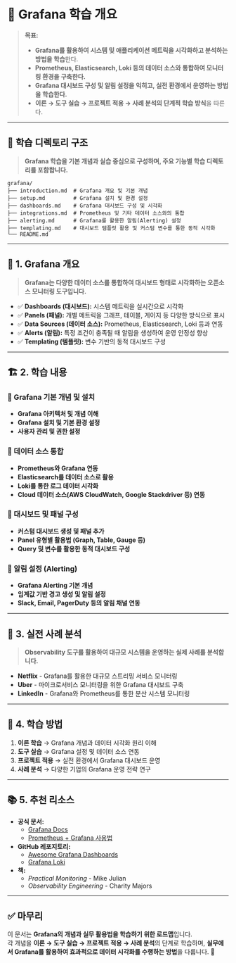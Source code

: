 # 📂 Grafana 학습 개요

> **목표:**  
> - **Grafana를 활용하여 시스템 및 애플리케이션 메트릭을 시각화하고 분석하는 방법을 학습**한다.  
> - **Prometheus, Elasticsearch, Loki 등의 데이터 소스와 통합하여 모니터링 환경을 구축한다.**  
> - **Grafana 대시보드 구성 및 알림 설정을 익히고, 실전 환경에서 운영하는 방법을 학습한다.**  
> - **이론 → 도구 실습 → 프로젝트 적용 → 사례 분석의 단계적 학습 방식**을 따른다.  

---

## 📂 **학습 디렉토리 구조**  
> **Grafana 학습을 기본 개념과 실습 중심으로 구성하며, 주요 기능별 학습 디렉토리를 포함합니다.**  

```
grafana/
├── introduction.md  # Grafana 개요 및 기본 개념
├── setup.md         # Grafana 설치 및 환경 설정
├── dashboards.md    # Grafana 대시보드 구성 및 시각화
├── integrations.md  # Prometheus 및 기타 데이터 소스와의 통합
├── alerting.md      # Grafana를 활용한 알림(Alerting) 설정
├── templating.md    # 대시보드 템플릿 활용 및 커스텀 변수를 통한 동적 시각화
└── README.md
```

---

## 📖 **1. Grafana 개요**
> **Grafana는 다양한 데이터 소스를 통합하여 대시보드 형태로 시각화하는 오픈소스 모니터링 도구입니다.**

- ✅ **Dashboards (대시보드):** 시스템 메트릭을 실시간으로 시각화  
- ✅ **Panels (패널):** 개별 메트릭을 그래프, 테이블, 게이지 등 다양한 방식으로 표시  
- ✅ **Data Sources (데이터 소스):** Prometheus, Elasticsearch, Loki 등과 연동  
- ✅ **Alerts (알림):** 특정 조건이 충족될 때 알림을 생성하여 운영 안정성 향상  
- ✅ **Templating (템플릿):** 변수 기반의 동적 대시보드 구성  

---

## 🏗 **2. 학습 내용**
### 📌 Grafana 기본 개념 및 설치
- **Grafana 아키텍처 및 개념 이해**
- **Grafana 설치 및 기본 환경 설정**
- **사용자 관리 및 권한 설정**

### 📌 데이터 소스 통합
- **Prometheus와 Grafana 연동**
- **Elasticsearch를 데이터 소스로 활용**
- **Loki를 통한 로그 데이터 시각화**
- **Cloud 데이터 소스(AWS CloudWatch, Google Stackdriver 등) 연동**

### 📌 대시보드 및 패널 구성
- **커스텀 대시보드 생성 및 패널 추가**
- **Panel 유형별 활용법 (Graph, Table, Gauge 등)**
- **Query 및 변수를 활용한 동적 대시보드 구성**

### 📌 알림 설정 (Alerting)
- **Grafana Alerting 기본 개념**
- **임계값 기반 경고 생성 및 알림 설정**
- **Slack, Email, PagerDuty 등의 알림 채널 연동**

---

## 🚀 **3. 실전 사례 분석**
> **Observability 도구를 활용하여 대규모 시스템을 운영하는 실제 사례를 분석합니다.**

- **Netflix** - Grafana를 활용한 대규모 스트리밍 서비스 모니터링
- **Uber** - 마이크로서비스 모니터링을 위한 Grafana 대시보드 구축
- **LinkedIn** - Grafana와 Prometheus를 통한 분산 시스템 모니터링

---

## 🎯 **4. 학습 방법**
1. **이론 학습** → Grafana 개념과 데이터 시각화 원리 이해  
2. **도구 실습** → Grafana 설정 및 데이터 소스 연동  
3. **프로젝트 적용** → 실전 환경에서 Grafana 대시보드 운영  
4. **사례 분석** → 다양한 기업의 Grafana 운영 전략 연구  

---

## 📚 **5. 추천 리소스**
- **공식 문서:**  
  - [Grafana Docs](https://grafana.com/docs/)  
  - [Prometheus + Grafana 사용법](https://prometheus.io/docs/visualization/grafana/)  
- **GitHub 레포지토리:**  
  - [Awesome Grafana Dashboards](https://github.com/monitoringartist/grafana-dashboards)  
  - [Grafana Loki](https://github.com/grafana/loki)  
- **책:**  
  - _Practical Monitoring_ - Mike Julian  
  - _Observability Engineering_ - Charity Majors  

---

## ✅ **마무리**
이 문서는 **Grafana의 개념과 실무 활용법을 학습하기 위한 로드맵**입니다.  
각 개념을 **이론 → 도구 실습 → 프로젝트 적용 → 사례 분석**의 단계로 학습하며, **실무에서 Grafana를 활용하여 효과적으로 데이터 시각화를 수행하는 방법**을 다룹니다. 🚀

